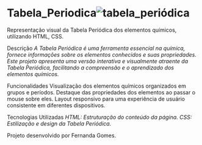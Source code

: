 # Tabela_Periodica![tabela_periódica](https://github.com/fehgomees/Tabela_Periodica/assets/138028686/4b8669eb-e975-4b3b-ad09-a62f79ee08fa)

Representação visual da Tabela Periódica dos elementos químicos, utilizando HTML, CSS.

Descrição
*A Tabela Periódica é uma ferramenta essencial na química, fornece informações sobre os elementos conhecidos e suas propriedades. Este projeto apresenta uma versão interativa e visualmente atraente da Tabela Periódica, facilitando a compreensão e o aprendizado dos elementos químicos.*

Funcionalidades
Visualização dos elementos químicos organizados em grupos e períodos.
Destaque das propriedades dos elementos ao passar o mouse sobre eles.
Layout responsivo para uma experiência de usuário consistente em diferentes dispositivos.

Tecnologias Utilizadas
*HTML: Estruturação do conteúdo da página.
CSS: Estilização e design da Tabela Periódica.*

Projeto desenvolvido por Fernanda Gomes.
